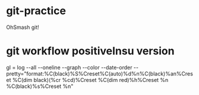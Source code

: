 # git-practice
OhSmash git!

# git workflow positiveInsu version
gl = log --all --oneline --graph --color --date-order --pretty=\"format:%C(black)%S%Creset%C(auto)%d%n%C(black)%an%Creset %C(dim black)(%cr %cd)%Creset %C(dim red)%h%Creset %n %C(black)%s%Creset %n\"

